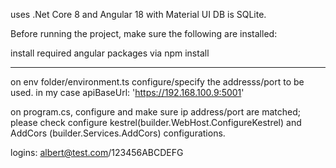 uses .Net Core 8 and Angular 18 with Material UI
DB is SQLite.
 

Before running the project, make sure the following are installed:

install required angular packages via npm install

---
 
on env folder/environment.ts configure/specify the addresss/port to be used. 
in my case  apiBaseUrl: 'https://192.168.100.9:5001'

on program.cs, configure and make sure ip address/port are matched;
please check configure kestrel(builder.WebHost.ConfigureKestrel) and AddCors (builder.Services.AddCors) configurations.

logins: albert@test.com/123456ABCDEFG
